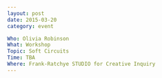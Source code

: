 ```yaml
---
layout: post
date: 2015-03-20
category: event

Who: Olivia Robinson
What: Workshop
Topic: Soft Circuits
Time: TBA
Where: Frank-Ratchye STUDIO for Creative Inquiry
---
```

